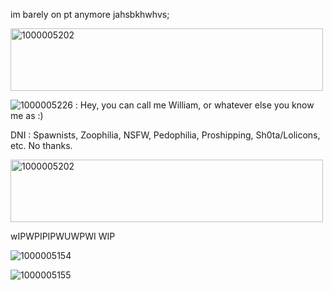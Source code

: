 im barely on pt anymore jahsbkhwhvs;

<img width="500" height="100" alt="1000005202" src="https://github.com/user-attachments/assets/0e0325be-8f2e-4adf-89ac-8b9e2642dc48" />

![1000005226](https://github.com/user-attachments/assets/a03e96bd-618c-4319-b411-ecf8b844c94e) :
Hey, you can call me William, or whatever else you know me as :)


DNI : Spawnists, Zoophilia, NSFW, Pedophilia, Proshipping, Sh0ta/Lolicons, etc. No thanks.

<img width="500" height="100" alt="1000005202" src="https://github.com/user-attachments/assets/0e0325be-8f2e-4adf-89ac-8b9e2642dc48" />

wIPWPIPIPWUWPWI WIP

![1000005154](https://github.com/user-attachments/assets/41f7a423-c973-4566-b6d7-d6825d5b7882)

![1000005155](https://github.com/user-attachments/assets/1a48a982-06dd-496d-bc33-825d76387ccf)


<!--
**maymadnness/Maymadnness** is a ✨ _special_ ✨ repository because its `README.md` (this file) appears on your GitHub profile.

Here are some ideas to get you started:

- 🔭 I’m currently working on ...
- 🌱 I’m currently learning ...
- 👯 I’m looking to collaborate on ...
- 🤔 I’m looking for help with ...
- 💬 Ask me about ...
- 📫 How to reach me: ...
- 😄 Pronouns: ...
- ⚡ Fun fact: ...
-->
